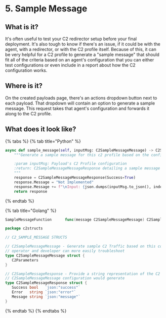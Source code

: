 # 5. Sample Message

## What is it?

It's often useful to test your C2 redirector setup before your final deployment. It's also tough to know if there's an issue, if it could be with the agent, with a redirector, or with the C2 profile itself. Because of this, it can be very helpful for a C2 profile to generate a "sample message" that should fit all of the criteria based on an agent's configuration that you can either test configurations or even include in a report about how the C2 configuration works.



## Where is it?

On the created payloads page, there's an actions dropdown button next to each payload. That dropdown will contain an option to generate a sample message. This request takes that agent's configuration and forwards it along to the C2 profile.



## What does it look like?



{% tabs %}
{% tab title="Python" %}


```python
async def sample_message(self, inputMsg: C2SampleMessageMessage) -> C2SampleMessageMessageResponse:
    """Generate a sample message for this c2 profile based on the configuration specified

    :param inputMsg: Payload's C2 Profile configuration
    :return: C2SampleMessageMessageResponse detailing a sample message
    """
    response = C2SampleMessageMessageResponse(Success=True)
    response.Message = "Not Implemented"
    response.Message += f"\nInput: {json.dumps(inputMsg.to_json(), indent=4)}"
    return response
```
{% endtab %}

{% tab title="Golang" %}


```go
SampleMessageFunction      func(message C2SampleMessageMessage) C2SampleMessageResponse
```



```go
package c2structs

// C2_SAMPLE_MESSAGE STRUCTS

// C2SampleMessageMessage - Generate sample C2 Traffic based on this configuration so that the
// operator and developer can more easily troubleshoot
type C2SampleMessageMessage struct {
   C2Parameters
}

// C2SampleMessageResponse - Provide a string representation of the C2 Traffic that the corresponding
// C2SampleMessageMessage configuration would generate
type C2SampleMessageResponse struct {
   Success bool   `json:"success"`
   Error   string `json:"error"`
   Message string `json:"message"`
}
```
{% endtab %}
{% endtabs %}

